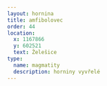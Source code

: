 ```yaml
---
layout: hornina
title: amfibolovec
order: 44
location:
  x: 1167866
  y: 602521
  text: Želešice
type:
  name: magmatity
  description: horniny vyvřelé
---
```


